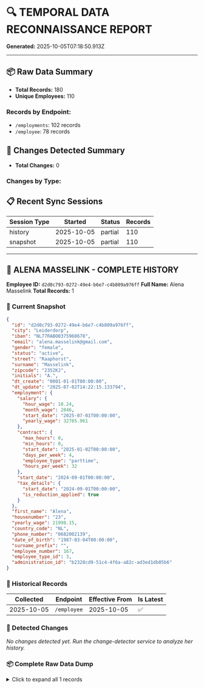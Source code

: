 # 🔍 TEMPORAL DATA RECONNAISSANCE REPORT

**Generated:** 2025-10-05T07:18:50.913Z

---

## 📦 Raw Data Summary

- **Total Records:** 180
- **Unique Employees:** 110

### Records by Endpoint:

- `/employments`: 102 records
- `/employee`: 78 records

## 🔄 Changes Detected Summary

- **Total Changes:** 0

### Changes by Type:


## 📋 Recent Sync Sessions

| Session Type | Started | Status | Records |
|-------------|---------|--------|---------|
| history | 2025-10-05 | partial | 110 |
| snapshot | 2025-10-05 | partial | 110 |

---

## 👤 ALENA MASSELINK - COMPLETE HISTORY

**Employee ID:** `d2d0c793-0272-49e4-b6e7-c4b809a976ff`
**Full Name:** Alena Masselink
**Total Records:** 1

### 📸 Current Snapshot

```json
{
  "id": "d2d0c793-0272-49e4-b6e7-c4b809a976ff",
  "city": "Leiderdorp",
  "iban": "NL77RABO0375960678",
  "email": "alena.masselink@gmail.com",
  "gender": "female",
  "status": "active",
  "street": "Raaphorst",
  "surname": "Masselink",
  "zipcode": "2352KJ",
  "initials": "A.",
  "dt_create": "0001-01-01T00:00:00",
  "dt_update": "2025-07-02T14:22:15.133794",
  "employment": {
    "salary": {
      "hour_wage": 18.24,
      "month_wage": 2846,
      "start_date": "2025-07-01T00:00:00",
      "yearly_wage": 32785.961
    },
    "contract": {
      "max_hours": 0,
      "min_hours": 0,
      "start_date": "2025-01-02T00:00:00",
      "days_per_week": 4,
      "employee_type": "parttime",
      "hours_per_week": 32
    },
    "start_date": "2024-09-01T00:00:00",
    "tax_details": {
      "start_date": "2024-09-01T00:00:00",
      "is_reduction_applied": true
    }
  },
  "first_name": "Alena",
  "housenumber": "23",
  "yearly_wage": 21998.15,
  "country_code": "NL",
  "phone_number": "0682002139",
  "date_of_birth": "1987-03-04T00:00:00",
  "surname_prefix": "",
  "employee_number": 167,
  "employee_type_id": 3,
  "administration_id": "b2328cd9-51c4-4f6a-a82c-ad3ed1db05b6"
}
```

### 📜 Historical Records

| Collected | Endpoint | Effective From | Is Latest |
|-----------|----------|----------------|-----------|
| 2025-10-05 | `/employee` | 2025-10-05 | ✅ |

### 🔄 Detected Changes

_No changes detected yet. Run the change-detector service to analyze her history._

### 📦 Complete Raw Data Dump

<details>
<summary>Click to expand all 1 records</summary>

```json
[
  {
    "id": "fb47fe23-16dd-41bc-8d12-376309e935d7",
    "employee_id": "d2d0c793-0272-49e4-b6e7-c4b809a976ff",
    "endpoint": "/employee",
    "api_response": {
      "id": "d2d0c793-0272-49e4-b6e7-c4b809a976ff",
      "city": "Leiderdorp",
      "iban": "NL77RABO0375960678",
      "email": "alena.masselink@gmail.com",
      "gender": "female",
      "status": "active",
      "street": "Raaphorst",
      "surname": "Masselink",
      "zipcode": "2352KJ",
      "initials": "A.",
      "dt_create": "0001-01-01T00:00:00",
      "dt_update": "2025-07-02T14:22:15.133794",
      "employment": {
        "salary": {
          "hour_wage": 18.24,
          "month_wage": 2846,
          "start_date": "2025-07-01T00:00:00",
          "yearly_wage": 32785.961
        },
        "contract": {
          "max_hours": 0,
          "min_hours": 0,
          "start_date": "2025-01-02T00:00:00",
          "days_per_week": 4,
          "employee_type": "parttime",
          "hours_per_week": 32
        },
        "start_date": "2024-09-01T00:00:00",
        "tax_details": {
          "start_date": "2024-09-01T00:00:00",
          "is_reduction_applied": true
        }
      },
      "first_name": "Alena",
      "housenumber": "23",
      "yearly_wage": 21998.15,
      "country_code": "NL",
      "phone_number": "0682002139",
      "date_of_birth": "1987-03-04T00:00:00",
      "surname_prefix": "",
      "employee_number": 167,
      "employee_type_id": 3,
      "administration_id": "b2328cd9-51c4-4f6a-a82c-ad3ed1db05b6"
    },
    "data_hash": "{\"id\":\"d2d0c793-0272-49e4-b6e7-c4b809a976ff\",\"administration_id\":\"b2328cd9-51c4-4f6a-a82c-ad3ed1db05b6\",\"employee_type_id\":3,\"first_name\":\"Alena\",\"surname\":\"Masselink\",\"initials\":\"A.\",\"surname_prefix\":\"\",\"gender\":\"female\",\"date_of_birth\":\"1987-03-04T00:00:00\",\"zipcode\":\"2352KJ\",\"city\":\"Leiderdorp\",\"street\":\"Raaphorst\",\"housenumber\":\"23\",\"country_code\":\"NL\",\"iban\":\"NL77RABO0375960678\",\"status\":\"active\",\"dt_create\":\"0001-01-01T00:00:00\",\"dt_update\":\"2025-07-02T14:22:15.133794\",\"employment\":{\"start_date\":\"2024-09-01T00:00:00\",\"contract\":{\"start_date\":\"2025-01-02T00:00:00\",\"hours_per_week\":32,\"max_hours\":0,\"min_hours\":0,\"days_per_week\":4,\"employee_type\":\"parttime\"},\"tax_details\":{\"start_date\":\"2024-09-01T00:00:00\",\"is_reduction_applied\":true},\"salary\":{\"start_date\":\"2025-07-01T00:00:00\",\"hour_wage\":18.24,\"month_wage\":2846,\"yearly_wage\":32785.961}},\"email\":\"alena.masselink@gmail.com\",\"phone_number\":\"0682002139\",\"employee_number\":167,\"yearly_wage\":21998.15}",
    "collected_at": "2025-10-05T07:17:38.294+00:00",
    "effective_from": "2025-10-05T07:17:38.294+00:00",
    "effective_to": null,
    "is_latest": true,
    "superseded_by": null,
    "supersedes": null,
    "sync_session_id": "354e4108-8153-4100-9194-e56cc8e476f4",
    "confidence_score": 1
  }
]
```
</details>
